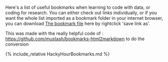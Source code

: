 Here's a list of useful bookmarks when learning to code with data, or coding for research. You can either check out links individually, or if you want the whole list imported as a bookmark folder in your internet browser, you can download [The bookmark file](https://raw.githubusercontent.com/amandamiotto/HackyHourBookmarks/main/HackyHourBookmarks.html) here by rightclick 'save link as'.

This was made with the really helpful code of : https://github.com/mustash/bookmarks-html2markdown to do the conversion

{% include_relative HackyHourBookmarks.md %}
